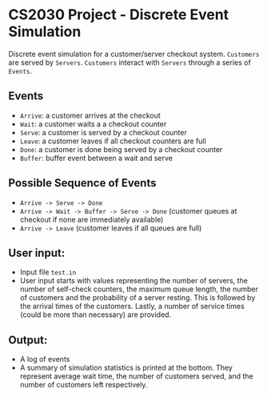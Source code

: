 # CS2030 Project - Discrete Event Simulation
Discrete event simulation for a customer/server checkout system. `Customers` are served by `Servers`. `Customers` interact with `Servers` through a series of `Events`.
## Events
- `Arrive`: a customer arrives at the checkout
- `Wait`: a customer waits a a checkout counter
- `Serve`: a customer is served by a checkout counter
- `Leave`: a customer leaves if all checkout counters are full
- `Done`: a customer is done being served by a checkout counter
- `Buffer`: buffer event between a wait and serve

## Possible Sequence of Events
- `Arrive -> Serve -> Done`
- `Arrive -> Wait -> Buffer -> Serve -> Done` (customer queues at checkout if none are immediately available)
- `Arrive -> Leave` (customer leaves if all queues are full)
## User input:
- Input file `test.in`
- User input starts with values representing the number of servers, the number of self-check counters, the maximum queue length, the number of customers and the probability of a server resting. This is followed by the arrival times of the customers. Lastly, a number of service times (could be more than necessary) are provided.

## Output:
- A log of events
- A summary of simulation statistics is printed at the bottom. They represent average wait time, the number of customers served, and the number of customers left respectively.